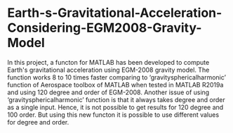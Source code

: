 # Earth-s-Gravitational-Acceleration-Considering-EGM2008-Gravity-Model

In this project, a functon for MATLAB has been developed to compute Earth's gravitational acceleration using EGM-2008 gravity model. The function works 8 to 10 times
faster comparing to ‘gravitysphericalharmonic’ function of Aerospace toolbox of MATLAB when tested in MATLAB R2019a and using 120 degree and order of EGM-2008.
Another issue of using ‘gravitysphericalharmonic’ function is that it always takes degree and order as a single input. Hence, it is not possible to get results for
120 degree and 100 order. But using this new functon it is possible to use different values for degree and order.
